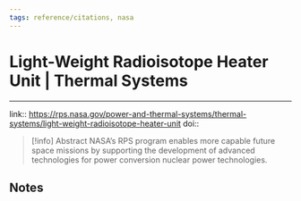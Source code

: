 ```yaml
---
tags: reference/citations, nasa
---
```

# Light-Weight Radioisotope Heater Unit | Thermal Systems

****


link:: https://rps.nasa.gov/power-and-thermal-systems/thermal-systems/light-weight-radioisotope-heater-unit
doi:: 

> [!info] Abstract
> NASA’s RPS program enables more capable future space missions by supporting the development of advanced technologies for power conversion nuclear power technologies.



## Notes

